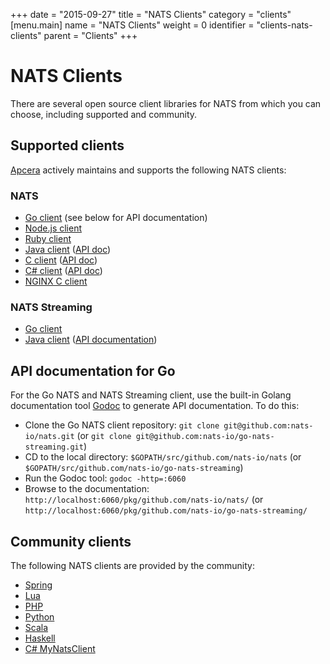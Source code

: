 +++
date = "2015-09-27"
title = "NATS Clients"
category = "clients"
[menu.main]
  name = "NATS Clients"
  weight = 0
  identifier = "clients-nats-clients"
  parent = "Clients"
+++

# NATS Clients

There are several open source client libraries for NATS from which you can choose, including supported and community.

## Supported clients

[Apcera](https://www.apcera.com/) actively maintains and supports the following NATS clients:

### NATS

- [Go client](https://github.com/nats-io/nats) (see below for API documentation)
- [Node.js client](https://github.com/nats-io/node-nats)
- [Ruby client](https://github.com/nats-io/ruby-nats)
- [Java client](https://github.com/nats-io/jnats) ([API doc](http://nats-io.github.io/jnats/))
- [C client](https://github.com/nats-io/cnats) ([API doc](http://nats-io.github.io/cnats/))
- [C# client](https://github.com/nats-io/csnats) ([API doc](http://nats-io.github.io/csnats/))
- [NGINX C client](https://github.com/nats-io/nginx-nats)

### NATS Streaming
- [Go client](https://github.com/nats-io/go-nats-streaming) 
- [Java client](https://github.com/nats-io/java-nats-streaming) ([API documentation](http://nats-io.github.io/jnats/))

## API documentation for Go

For the Go NATS and NATS Streaming client, use the built-in Golang documentation tool [Godoc](https://godoc.org/golang.org/x/tools/cmd/godoc) to generate API documentation. To do this:

- Clone the Go NATS client repository: `git clone git@github.com:nats-io/nats.git` (or `git clone git@github.com:nats-io/go-nats-streaming.git`)
- CD to the local directory: `$GOPATH/src/github.com/nats-io/nats` (or `$GOPATH/src/github.com/nats-io/go-nats-streaming`)
- Run the Godoc tool: `godoc -http=:6060`
- Browse to the documentation: `http://localhost:6060/pkg/github.com/nats-io/nats/` (or `http://localhost:6060/pkg/github.com/nats-io/go-nats-streaming/`

## Community clients

The following NATS clients are provided by the community:

- [Spring](https://github.com/cloudfoundry-community/java-nats)
- [Lua](https://github.com/DawnAngel/lua-nats)
- [PHP](https://github.com/repejota/phpnats)
- [Python](https://github.com/mcuadros/pynats)
- [Scala](https://github.com/tyagihas/scala_nats/)
- [Haskell](https://github.com/ondrap/nats-queue)
- [C# MyNatsClient](https://github.com/danielwertheim/mynatsclient)
